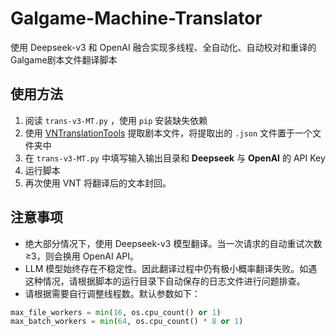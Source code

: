 # Galgame-Machine-Translator
使用 Deepseek-v3 和 OpenAI 融合实现多线程、全自动化、自动校对和重译的Galgame剧本文件翻译脚本

## 使用方法

1. 阅读 `trans-v3-MT.py` ，使用 `pip` 安装缺失依赖
2. 使用 [VNTranslationTools](https://github.com/arcusmaximus/VNTranslationTools) 提取剧本文件，将提取出的 `.json` 文件置于一个文件夹中
3. 在 `trans-v3-MT.py` 中填写输入输出目录和 **Deepseek** 与 **OpenAI** 的 API Key
4. 运行脚本
5. 再次使用 VNT 将翻译后的文本封回。

## 注意事项

- 绝大部分情况下，使用 Deepseek-v3 模型翻译。当一次请求的自动重试次数≥3，则会换用 OpenAI API。
- LLM 模型始终存在不稳定性。因此翻译过程中仍有极小概率翻译失败。如遇这种情况，请根据脚本的运行目录下自动保存的日志文件进行问题排查。
- 请根据需要自行调整线程数。默认参数如下：

```python
max_file_workers = min(16, os.cpu_count() or 1)
max_batch_workers = min(64, os.cpu_count() * 8 or 1)
```
